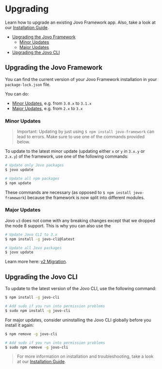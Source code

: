 # Upgrading

Learn how to upgrade an existing Jovo Framework app. Also, take a look at our [Installation Guide](./README.md '../installation').

* [Upgrading the Jovo Framework](#upgrading-the-jovo-framework)
   * [Minor Updates](#minor-updates)
   * [Major Updates](#major-updates)
* [Upgrading the Jovo CLI](#upgrading-the-jovo-cli)

## Upgrading the Jovo Framework

You can find the current version of your Jovo Framework installation in your `package-lock.json` file.

You can do:
* [Minor Updates](#minor-updates), e.g. from `3.0.x` to `3.1.x`
* [Major Updates](#major-updates), e.g. from `2.x` to `3.x`

### Minor Updates

> Important: Updating by just using `$ npm install jovo-framework` can lead to errors. Make sure to use one of the commands provided below.

To update to the latest minor update (updating either `x` or `y` in `3.x.y` or `2.x.y`) of the framework, use one of the following commands:

```sh
# Update only Jovo packages
$ jovo update

# Update all npm packages
$ npm update
```

These commands are necessary (as opposed to `$ npm install jovo-framework`) because the framework is now split into different modules.


### Major Updates

Jovo `v3` does not come with any breaking changes except that we dropped the node 8 support. This is why you can also use the

```sh
# Update Jovo CLI to 3.x
$ npm install -g jovo-cli@latest

# Update all Jovo packages
$ jovo update
```

Learn more here: [v2 Migration](./v2-migration.md './installation/v2-migration').


## Upgrading the Jovo CLI

To update to the latest version of the Jovo CLI, use the following command:

```sh
$ npm install -g jovo-cli

# Add sudo if you run into permission problems
$ sudo npm install -g jovo-cli
```

For major updates, consider uninstalling the Jovo CLI globally before you install it again:

```sh
$ npm remove -g jovo-cli

# Add sudo if you run into permission problems
$ sudo npm remove -g jovo-cli
```

> For more information on installation and troubleshooting, take a look at our [Installation Guide](./README.md '../installation').

<!--[metadata]: {"description": "Learn how to upgrade an existing Jovo Framework app.", "route": "installation/upgrading"}-->
